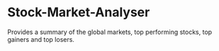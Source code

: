 # Stock-Market-Analyser
Provides a summary of the global markets, top performing stocks, top gainers and top losers.
